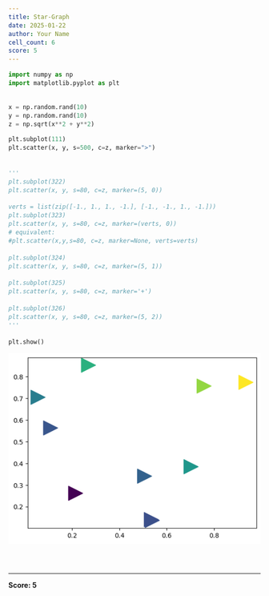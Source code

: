 ```yaml
---
title: Star-Graph
date: 2025-01-22
author: Your Name
cell_count: 6
score: 5
---
```


```python
import numpy as np
import matplotlib.pyplot as plt
```


```python

x = np.random.rand(10)
y = np.random.rand(10)
z = np.sqrt(x**2 + y**2)

```


```python
plt.subplot(111)
plt.scatter(x, y, s=500, c=z, marker=">")


'''
plt.subplot(322)
plt.scatter(x, y, s=80, c=z, marker=(5, 0))

verts = list(zip([-1., 1., 1., -1.], [-1., -1., 1., -1.]))
plt.subplot(323)
plt.scatter(x, y, s=80, c=z, marker=(verts, 0))
# equivalent:
#plt.scatter(x,y,s=80, c=z, marker=None, verts=verts)

plt.subplot(324)
plt.scatter(x, y, s=80, c=z, marker=(5, 1))

plt.subplot(325)
plt.scatter(x, y, s=80, c=z, marker='+')

plt.subplot(326)
plt.scatter(x, y, s=80, c=z, marker=(5, 2))
'''

plt.show()


```


    
![png](star-graph_files/star-graph_2_0.png)
    



```python

```


```python

```


```python

```


---
**Score: 5**
